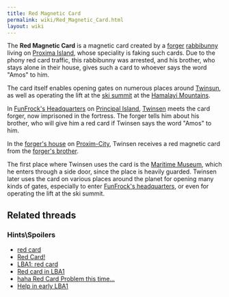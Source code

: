 ```yaml
---
title: Red Magnetic Card
permalink: wiki/Red_Magnetic_Card.html
layout: wiki
---
```


The **Red Magnetic Card** is a magnetic card created by a
[forger](forger "wikilink") [rabbibunny](rabbibunny "wikilink") living
on [Proxima Island](Proxima_Island "wikilink"), whose speciality is
faking such cards. Due to the phony red card traffic, this rabbibunny
was arrested, and his brother, who stays alone in their house, gives
such a card to whoever says the word "Amos" to him.

The card itself enables opening gates on numerous places around
[Twinsun](Twinsun "wikilink"), as well as operating the lift at the [ski
summit](ski_summit "wikilink") at the [Hamalayi
Mountains](Hamalayi_Mountains "wikilink").

In [FunFrock's Headquarters](FunFrock's_Headquarters "wikilink") on
[Principal Island](Principal_Island "wikilink"),
[Twinsen](Twinsen "wikilink") meets the card forger, now imprisoned in
the fortress. The forger tells him about his brother, who will give him
a red card if Twinsen says the word "Amos" to him.

In the [forger's house](forger's_house "wikilink") on
[Proxim-City](Proxim-City "wikilink"), Twinsen receives a red magnetic
card from the [forger's brother](forger's_brother "wikilink").

The first place where Twinsen uses the card is the [Maritime
Museum](Maritime_Museum "wikilink"), which he enters through a side
door, since the place is heavily guarded. Twinsen later uses the card on
various places around the planet for opening many kinds of gates,
especially to enter [FunFrock's
headquarters](FunFrock's_headquarters "wikilink"), or even for operating
the lift at the ski summit.

## Related threads

### Hints\Spoilers

- [red card](https://forum.magicball.net/showthread.php?t=11467)
- [Red Card!](https://forum.magicball.net/showthread.php?t=10005)
- [LBA1: red card](https://forum.magicball.net/showthread.php?t=8523)
- [Red card in LBA1](https://forum.magicball.net/showthread.php?t=7169)
- [haha Red Card Problem this
  time...](https://forum.magicball.net/showthread.php?t=4968)
- [Help in early
  LBA1](https://forum.magicball.net/showthread.php?t=12118)

